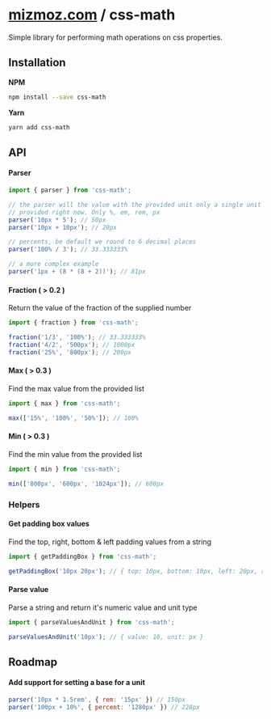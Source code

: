 # [mizmoz.com](https://www.mizmoz.com) / css-math
Simple library for performing math operations on css properties.

## Installation

**NPM**
```sh
npm install --save css-math
```

**Yarn**
```sh
yarn add css-math
```

## API

#### Parser
```js
import { parser } from 'css-math';

// the parser will the value with the provided unit only a single unit type can be 
// provided right now. Only %, em, rem, px 
parser('10px * 5'); // 50px
parser('10px + 10px'); // 20px

// percents, be default we round to 6 decimal places
parser('100% / 3'); // 33.333333%

// a more complex example
parser('1px + (8 * (8 + 2))'); // 81px
```

#### Fraction ( > 0.2 )

Return the value of the fraction of the supplied number

```js
import { fraction } from 'css-math';

fraction('1/3', '100%'); // 33.333333%
fraction('4/2', '500px'); // 1000px
fraction('25%', '800px'); // 200px
```

#### Max ( > 0.3 )

Find the max value from the provided list

```js
import { max } from 'css-math';

max(['15%', '100%', '50%']); // 100%
```

#### Min ( > 0.3 )

Find the min value from the provided list

```js
import { min } from 'css-math';

min(['800px', '600px', '1024px']); // 600px
```

### Helpers

#### Get padding box values

Find the top, right, bottom & left padding values from a string

```js
import { getPaddingBox } from 'css-math';

getPaddingBox('10px 20px'); // { top: 10px, bottom: 10px, left: 20px, right: 20px, width: 40px, height: 20px }
```

#### Parse value

Parse a string and return it's numeric value and unit type

```js
import { parseValuesAndUnit } from 'css-math';

parseValuesAndUnit('10px'); // { value: 10, unit: px }
```

## Roadmap

#### Add support for setting a base for a unit

```js
parser('10px * 1.5rem', { rem: '15px' }) // 150px
parser('100px + 10%', { percent: '1280px' }) // 228px
```